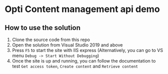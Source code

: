 # Opti Content management api demo

## How to use the solution

1. Clone the source code from this repo
2. Open the solution from Visual Studio 2019 and above
3. Press `F5` to start the site with IIS express (Alternatively, you can go to VS menu `Debug -> Start Without Debugging`)
4. Once the site is up and running, you can follow the documentation to test `Get access token`, `Create content` and `Retrieve content`
